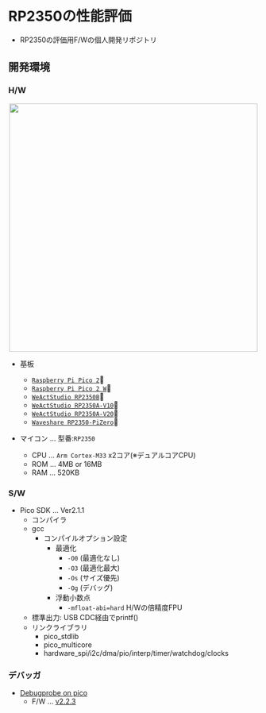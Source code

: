 # RP2350の性能評価

- RP2350の評価用F/Wの個人開発リポジトリ

## 開発環境

### H/W

<div align="center">
  <img width="500" src="/doc/写真/rp2350_dev_env_20250613.png">
</div>

- 基板
  - [`Raspberry Pi Pico 2`](https://www.raspberrypi.com/products/raspberry-pi-pico-2/)🔗
  - [`Raspberry Pi Pico 2 W`](https://www.raspberrypi.com/products/raspberry-pi-pico-2w)🔗
  - [`WeActStudio RP2350B`](https://github.com/WeActStudio/WeActStudio.RP2350BCoreBoard)🔗
  - [`WeActStudio RP2350A-V10`](https://github.com/WeActStudio/WeActStudio.RP2350ACoreBoard/tree/main/RP2350A_V10)🔗
  - [`WeActStudio RP2350A-V20`](https://github.com/WeActStudio/WeActStudio.RP2350ACoreBoard/tree/main/RP2350A_V20)🔗
  - [`Waveshare RP2350-PiZero`](https://www.waveshare.com/wiki/RP2350-PiZero)🔗

- マイコン ... 型番:`RP2350`
  - CPU ... `Arm Cortex-M33` x2コア(※デュアルコアCPU)
  - ROM ... 4MB or 16MB
  - RAM ... 520KB

<!-- - I2Cスレーブ
  - `OLED液晶` ... 型番:`SSD1306` ※アドレス:0x3C
  - `湿温度センサ` ... 型番:`BME280` ※アドレス:0x76
  - `RTC` ... 型番:DS3231 ※アドレス:0x68 -->

### S/W

- Pico SDK ... Ver2.1.1
  - コンパイラ
  - gcc
    - コンパイルオプション設定
      - 最適化
        - `-O0` (最適化なし)
        - `-O3` (最適化最大)
        - `-Os` (サイズ優先)
        - `-Og` (デバッグ)
      - 浮動小数点
        - `-mfloat-abi=hard` H/Wの倍精度FPU
  - 標準出力: USB CDC経由でprintf()
  - リンクライブラリ
    - pico_stdlib
    - pico_multicore
    - hardware_spi/i2c/dma/pio/interp/timer/watchdog/clocks

### デバッガ

- [Debugprobe on pico](https://www.raspberrypi.com/documentation/microcontrollers/debug-probe.html)
  - F/W ... [v2.2.3](https://github.com/raspberrypi/debugprobe/releases/tag/debugprobe-v2.2.3)